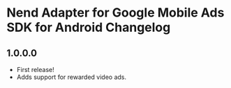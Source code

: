 # Nend Adapter for Google Mobile Ads SDK for Android Changelog

## 1.0.0.0

- First release!
- Adds support for rewarded video ads.
